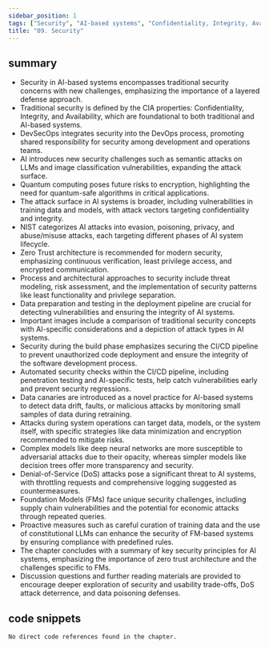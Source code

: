 ```yaml
---
sidebar_position: 1
tags: ["Security", "AI-based systems", "Confidentiality, Integrity, Availability (CIA)", "DevSecOps", "Zero Trust", "CI/CD pipeline", "Data canaries", "Foundation Models (FMs)"]
title: "09. Security"
---
```


## summary

- Security in AI-based systems encompasses traditional security concerns with new challenges, emphasizing the importance of a layered defense approach.
- Traditional security is defined by the CIA properties: Confidentiality, Integrity, and Availability, which are foundational to both traditional and AI-based systems.
- DevSecOps integrates security into the DevOps process, promoting shared responsibility for security among development and operations teams.
- AI introduces new security challenges such as semantic attacks on LLMs and image classification vulnerabilities, expanding the attack surface.
- Quantum computing poses future risks to encryption, highlighting the need for quantum-safe algorithms in critical applications.
- The attack surface in AI systems is broader, including vulnerabilities in training data and models, with attack vectors targeting confidentiality and integrity.
- NIST categorizes AI attacks into evasion, poisoning, privacy, and abuse/misuse attacks, each targeting different phases of AI system lifecycle.
- Zero Trust architecture is recommended for modern security, emphasizing continuous verification, least privilege access, and encrypted communication.
- Process and architectural approaches to security include threat modeling, risk assessment, and the implementation of security patterns like least functionality and privilege separation.
- Data preparation and testing in the deployment pipeline are crucial for detecting vulnerabilities and ensuring the integrity of AI systems.
- Important images include a comparison of traditional security concepts with AI-specific considerations and a depiction of attack types in AI systems.
- Security during the build phase emphasizes securing the CI/CD pipeline to prevent unauthorized code deployment and ensure the integrity of the software development process.
- Automated security checks within the CI/CD pipeline, including penetration testing and AI-specific tests, help catch vulnerabilities early and prevent security regressions.
- Data canaries are introduced as a novel practice for AI-based systems to detect data drift, faults, or malicious attacks by monitoring small samples of data during retraining.
- Attacks during system operations can target data, models, or the system itself, with specific strategies like data minimization and encryption recommended to mitigate risks.
- Complex models like deep neural networks are more susceptible to adversarial attacks due to their opacity, whereas simpler models like decision trees offer more transparency and security.
- Denial-of-Service (DoS) attacks pose a significant threat to AI systems, with throttling requests and comprehensive logging suggested as countermeasures.
- Foundation Models (FMs) face unique security challenges, including supply chain vulnerabilities and the potential for economic attacks through repeated queries.
- Proactive measures such as careful curation of training data and the use of constitutional LLMs can enhance the security of FM-based systems by ensuring compliance with predefined rules.
- The chapter concludes with a summary of key security principles for AI systems, emphasizing the importance of zero trust architecture and the challenges specific to FMs.
- Discussion questions and further reading materials are provided to encourage deeper exploration of security and usability trade-offs, DoS attack deterrence, and data poisoning defenses.

## code snippets
```
No direct code references found in the chapter.
```
